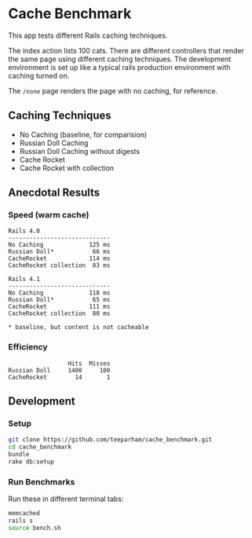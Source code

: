# Cache Benchmark

This app tests different Rails caching techniques.

The index action lists 100 cats. There are different controllers that render the same page using different
caching techniques. The development environment is set up like a typical rails production environment
with caching turned on.

The `/none` page renders the page with no caching, for reference.

## Caching Techniques

* No Caching (baseline, for comparision)
* Russian Doll Caching
* Russian Doll Caching without digests
* Cache Rocket
* Cache Rocket with collection

## Anecdotal Results

### Speed (warm cache)


```
Rails 4.0
-----------------------------
No Caching             125 ms
Russian Doll*           66 ms
CacheRocket            114 ms
CacheRocket collection  83 ms

Rails 4.1
-----------------------------
No Caching             118 ms
Russian Doll*           65 ms
CacheRocket            111 ms
CacheRocket collection  80 ms

* baseline, but content is not cacheable
```

### Efficiency
```
                 Hits  Misses
Russian Doll     1400     100
CacheRocket        14       1
```

## Development

### Setup

```sh
git clone https://github.com/teeparham/cache_benchmark.git
cd cache_benchmark
bundle
rake db:setup
```

### Run Benchmarks

Run these in different terminal tabs:

```sh
memcached
rails s
source bench.sh
```
